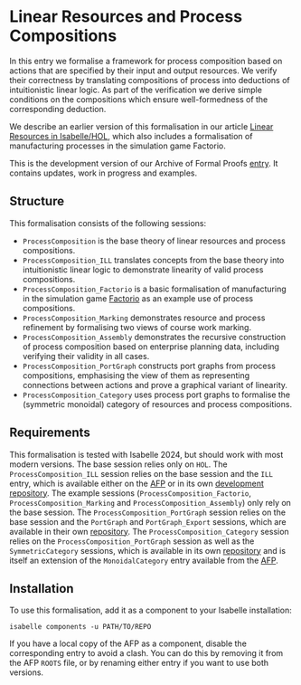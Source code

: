 # Linear Resources and Process Compositions

In this entry we formalise a framework for process composition based on actions that are specified by their input and output resources.
We verify their correctness by translating compositions of process into deductions of intuitionistic linear logic.
As part of the verification we derive simple conditions on the compositions which ensure well-formedness of the corresponding deduction.

We describe an earlier version of this formalisation in our article [Linear Resources in Isabelle/HOL](https://doi.org/10.1007/s10817-024-09698-2), which also includes a formalisation of manufacturing processes in the simulation game Factorio.

This is the development version of our Archive of Formal Proofs [entry](https://www.isa-afp.org/entries/ProcessComposition.html).
It contains updates, work in progress and examples.

## Structure
This formalisation consists of the following sessions:
- `ProcessComposition` is the base theory of linear resources and process compositions.
- `ProcessComposition_ILL` translates concepts from the base theory into intuitionistic linear logic to demonstrate linearity of valid process compositions.
- `ProcessComposition_Factorio` is a basic formalisation of manufacturing in the simulation game [Factorio](https://www.factorio.com/) as an example use of process compositions.
- `ProcessComposition_Marking` demonstrates resource and process refinement by formalising two views of course work marking.
- `ProcessComposition_Assembly` demonstrates the recursive construction of process composition based on enterprise planning data, including verifying their validity in all cases.
- `ProcessComposition_PortGraph` constructs port graphs from process compositions, emphasising the view of them as representing connections between actions and prove a graphical variant of linearity.
- `ProcessComposition_Category` uses process port graphs to formalise the (symmetric monoidal) category of resources and process compositions.

## Requirements
This formalisation is tested with Isabelle 2024, but should work with most modern versions.
The base session relies only on `HOL`.
The `ProcessComposition_ILL` session relies on the base session and the `ILL` entry, which is available either on the [AFP](https://www.isa-afp.org/entries/ILL.html) or in its own [development repository](https://github.com/pilif0/isa-ILL/).
The example sessions (`ProcessComposition_Factorio`, `ProcessComposition_Marking` and `ProcessComposition_Assembly`) only rely on the base session.
The `ProcessComposition_PortGraph` session relies on the base session and the `PortGraph` and `PortGraph_Export` sessions, which are available in their own [repository](https://github.com/pilif0/isa-PortGraph/).
The `ProcessComposition_Category` session relies on the `ProcessComposition_PortGraph` session as well as the `SymmetricCategory` sessions, which is available in its own [repository](https://github.com/pilif0/isa-SymmetricCategory) and is itself an extension of the `MonoidalCategory` entry available from the [AFP](https://www.isa-afp.org/entries/MonoidalCategory.html).

## Installation
To use this formalisation, add it as a component to your Isabelle installation:
```
isabelle components -u PATH/TO/REPO
```

If you have a local copy of the AFP as a component, disable the corresponding entry to avoid a clash.
You can do this by removing it from the AFP `ROOTS` file, or by renaming either entry if you want to use both versions.
